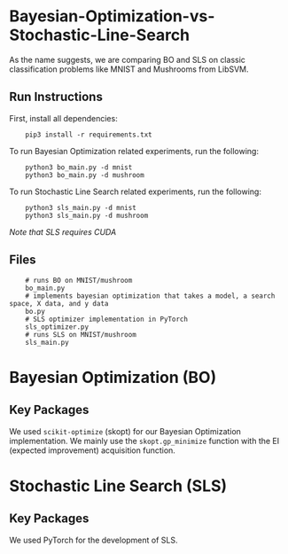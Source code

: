 # Bayesian-Optimization-vs-Stochastic-Line-Search

As the name suggests, we are comparing BO and SLS on classic classification problems like MNIST and Mushrooms from LibSVM.

## Run Instructions

First, install all dependencies:
```
    pip3 install -r requirements.txt
```

To run Bayesian Optimization related experiments, run the following:
```
    python3 bo_main.py -d mnist
    python3 bo_main.py -d mushroom
```

To run Stochastic Line Search related experiments, run the following:
```
    python3 sls_main.py -d mnist
    python3 sls_main.py -d mushroom
```

*Note that SLS requires CUDA*

## Files

```
    # runs BO on MNIST/mushroom
    bo_main.py
    # implements bayesian optimization that takes a model, a search space, X data, and y data
    bo.py
    # SLS optimizer implementation in PyTorch
    sls_optimizer.py
    # runs SLS on MNIST/mushroom
    sls_main.py
```

# Bayesian Optimization (BO)

## Key Packages

We used `scikit-optimize` (skopt) for our Bayesian Optimization implementation. We mainly use the `skopt.gp_minimize` function with the EI (expected improvement) acquisition function.

# Stochastic Line Search (SLS)

## Key Packages

We used PyTorch for the development of SLS.
